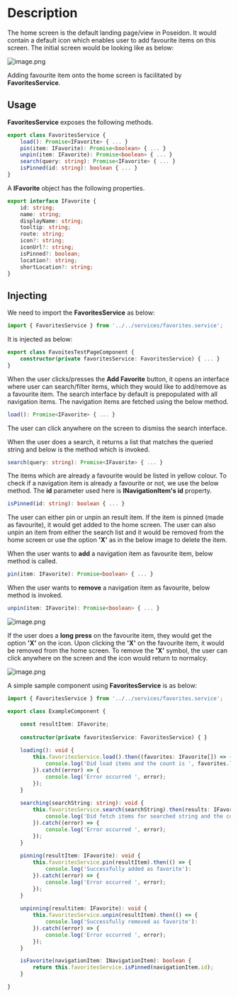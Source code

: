 # Description

The home screen is the default landing page/view in Poseidon.   It would contain a default icon which enables user to add favourite items on this screen.  The initial screen would be looking like as below:

 ![image.png](https://github.com/kognifai/PoseidonNext-Framework/blob/master/.attachments/image-86f8e543-b5af-44e3-be89-20d94b8c8a71.png)

Adding favourite item onto the home screen is facilitated by **FavoritesService**.

## **Usage**

**FavoritesService** exposes the following methods.

```typescript
export class FavoritesService {
    load(): Promise<IFavorite> { ... }
    pin(item: IFavorite): Promise<boolean> { ... }
    unpin(item: IFavorite): Promise<boolean> { ... }
    search(query: string): Promise<IFavorite> { ... }
    isPinned(id: string): boolean { ... }
}
```

A **IFavorite** object has the following properties.

```typescript
export interface IFavorite {
    id: string;
    name: string;
    displayName: string;
    tooltip: string;
    route: string;
    icon?: string;
    iconUrl?: string;
    isPinned?: boolean;
    location?: string;
    shortLocation?: string;
}
```

## **Injecting**

We need to import the **FavoritesService** as below:

```typescript
import { FavoritesService } from '../../services/favorites.service';
```
It is injected as below:

```typescript
export class FavoitesTestPageComponent {
    constructor(private favoritesService: FavoritesService) { ... }
}
```

When the user clicks/presses the **Add Favorite** button, it opens an interface where user can search/filter items, which they would like to add/remove as a favourite item.  The search interface by default is prepopulated with all navigation items.  The navigation items are fetched using the below method. 

```typescript
load(): Promise<IFavorite> { ... }
```

The user can click anywhere on the screen to dismiss the search interface.

When the user does a search, it returns a list that matches the queried string and below is the method which is invoked.

```typescript
search(query: string): Promise<IFavorite> { ... }
```
The items which are already a favourite would be listed in yellow colour.  To check if a navigation item is already a favourite or not, we use the below method.  The **id** parameter used here is **INavigationItem's id** property.

```typescript
isPinned(id: string): boolean { ... }
```

The user can either pin or unpin an result item.  If the item is pinned (made as favourite), it would get added to the home screen.  The user can also unpin an item from either the search list and it would be removed from the home screen or use the option **'X'** as in the below image to delete the item.

When the user wants to **add** a navigation item as favourite item, below method is called.

```typescript
pin(item: IFavorite): Promise<boolean> { ... }
```

When the user wants to **remove** a navigation item as favourite, below method is invoked.

```typescript
unpin(item: IFavorite): Promise<boolean> { ... }
```

 ![image.png](https://github.com/kognifai/PoseidonNext-Framework/blob/master/.attachments/image-1e9ab818-c985-4085-91e5-7c4ac11496df.png)

If the user does a **long press** on the favourite item,  they would get the option **'X'** on the icon.  Upon clicking the **'X'** on the favourite item, it would be removed from the home screen.  To remove the **'X'** symbol, the user can click anywhere on the screen and the icon would return to normalcy.

 ![image.png](https://github.com/kognifai/PoseidonNext-Framework/blob/master/.attachments/image-89a1beaa-b9aa-4837-b4a1-319ac91a0e6f.png)

A simple sample component using **FavoritesService** is as below:

```typescript
import { FavoritesService } from '../../services/favorites.service';

export class ExampleComponent {

    const resultItem: IFavorite;
	
    constructor(private favoritesService: FavoritesService) { }
	
    loading(): void {
        this.favoritesService.load().then((favorites: IFavorite[]) => {
            console.log('Did load items and the count is ', favorites.length);
        }).catch((error) => {
            console.log('Error occurred ', error);
        });
    }
	
    searching(searchString: string): void {
        this.favoritesService.search(searchString).then(results: IFavorite[]) => {
            console.log('Did fetch items for searched string and the count is ', results.length);
        }).catch((error) => {
            console.log('Error occurred ', error);
        });
    }
	
    pinning(resultItem: IFavorite): void { 
        this.favoritesService.pin(resultItem).then(() => {
            console.log('Successfully added as favorite'):
        }).catch((error) => {
            console.log('Error occurred ', error);
        });
    }
	
    unpinning(resultitem: IFavorite): void { 
        this.favoritesService.unpin(resultItem).then(() => {
            console.log('Successfully removed as favorite'):
        }).catch((error) => {
            console.log('Error occurred ', error);
        });
    }

    isFavorite(navigationItem: INavigationItem): boolean { 
        return this.favoritesService.isPinned(navigationItem.id); 
    }

}
```


